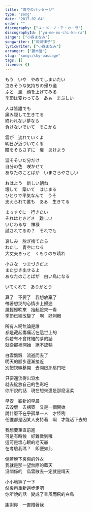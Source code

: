 ```yaml
---
title: "青空のパッセージ"
type: "song"
date: "2017-02-04"
order: ""
discography: ["ユ・メ・ノ・チ・カ・ラ"]
discographyId: ["yu-me-no-chi-ka-ra"]
singer: ["小森まなみ"]
songwriter: ["岡崎律子"]
lyricwriter: ["小森まなみ"]
arranger: ["藤木哲"]
slug: "songs/sky-passage"
tags: []
license: {}
---
```


もう　いや　やめてしまいたい   
泣きそうな気持ちの帰り道   
ふと　風　顔を上げてみる   
季節は変わってる　あぁ　まぶしい   
  
人は皆誰でも   
痛み隠して生きてる   
終われない夢なら   
負けないでいて　そこから   
  
雲が　流れていくよ   
明日が近づいてくる   
瞳をそらさずに　扉　あけよう   
  
涙そそいだ分だけ   
自分の色　咲かせて   
あなたのことばが　いまさらやさしい   
  
おはよう　新しい朝ね   
壊して　築いて　はじまる   
ひとりで平気なんて　うそ   
支えられて誰も　あぁ　生きてる   
  
まっすぐに　行きたい   
それはときどき　難しい   
いじわるな　神様   
試されてるの？　それでも   
  
哀しみ　脱ぎ捨てたら   
わたし　青空になる   
大丈夫きっと　くもりのち晴れ   
  
小さな　つまづきだよ   
また歩き出せるよ   
あなたのことばが　白い鳥になる   
  
いてくれて　ありがとう  
  
算了　不要了　我想放棄了  
帶著想哭的心情步上歸途  
風輕輕吹來　抬起臉來一看  
季節已經改變了　啊　好刺眼  
  
所有人啊無論是誰  
都是藏起傷痛活在這世上的  
倘若有不會終結的夢的話  
就從那裡開始　絕不認輸  
  
白雲飄飄　流逝而去了  
明天的腳步逐漸接近  
別把視線移開　去開啟那扇門吧  
  
只要還流得出淚水  
就去綻放自己的色彩吧  
你所說的話　現在想來還是那麼溫柔  
  
早安　嶄新的早晨  
去毀壞　去構築　又是一個開始  
說什麼不在乎孤單一人　才怪咧  
任誰都是因某人支持著　啊　才能活下去的  
  
我想要筆直前進  
可是有時候　好難做到哦  
這可是壞心眼的老天爺  
在考驗我嗎？　即便如此  
  
倘若脫下哀傷的外衣  
我就是那一望無際的藍天  
沒關係的　烏雲散去一定就是晴天  
  
小小地絆了一下  
然後再重新邁步走吧  
你所說的話　變成了乘風而飛的白鳥  
  
謝謝你　一直陪著我
